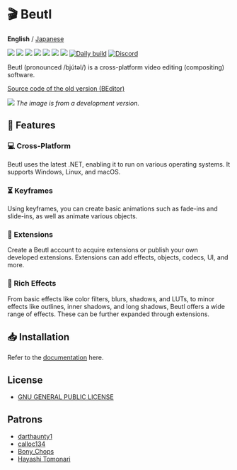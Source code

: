 # 🎬 Beutl

__English__ / [Japanese](README.ja.md)

![](https://img.shields.io/github/issues/b-editor/beutl)
![](https://img.shields.io/github/forks/b-editor/beutl)
![](https://img.shields.io/github/stars/b-editor/beutl)
![](https://img.shields.io/github/license/b-editor/beutl)
![](https://img.shields.io/github/downloads/b-editor/beutl/total)
![](https://img.shields.io/github/v/release/b-editor/beutl)
![](https://img.shields.io/github/repo-size/b-editor/beutl)
[![Daily build](https://github.com/b-editor/beutl/actions/workflows/daily-build.yml/badge.svg)](https://github.com/b-editor/beutl/actions/workflows/daily-build.yml)
[![Discord](https://img.shields.io/discord/868076100511760385.svg?label=&logo=discord&logoColor=ffffff&color=7389D8&labelColor=6A7EC2)](https://discord.gg/Bm3pnVc928)

Beutl (pronounced /bjútəl/) is a cross-platform video editing (compositing) software.  

[Source code of the old version (BEditor)](https://github.com/b-editor/beutl/tree/old/develop)

![](https://raw.github.com/b-editor/beutl/main/assets/screenshots/screenshot-light-dark.png)
_The image is from a development version._

## 📖 Features

### 💻 Cross-Platform
Beutl uses the latest .NET, enabling it to run on various operating systems. It supports Windows, Linux, and macOS.

### ⏳ Keyframes
Using keyframes, you can create basic animations such as fade-ins and slide-ins, as well as animate various objects.

### 🔌 Extensions
Create a Beutl account to acquire extensions or publish your own developed extensions. Extensions can add effects, objects, codecs, UI, and more.

### 🧰 Rich Effects
From basic effects like color filters, blurs, shadows, and LUTs, to minor effects like outlines, inner shadows, and long shadows, Beutl offers a wide range of effects. These can be further expanded through extensions.

## 📥 Installation
Refer to the [documentation](https://docs.beutl.beditor.net/get-started/install) here.

## License

- [GNU GENERAL PUBLIC LICENSE](https://github.com/b-editor/beutl/blob/main/LICENSE)

## Patrons

- [darthaunty1](https://www.patreon.com/user/creators?u=89848438)
- [calloc134](https://github.com/calloc134)
- [Bony_Chops](https://github.com/BonyChops)
- [Hayashi Tomonari](https://www.patreon.com/user/creators?u=62872137)
